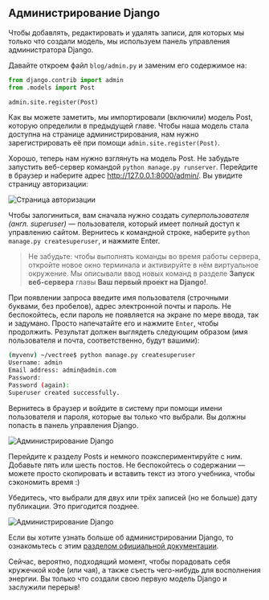 ## Администрирование Django

Чтобы добавлять, редактировать и удалять записи, для которых мы только что создали модель, мы используем панель управления администратора Django.

Давайте откроем файл `blog/admin.py` и заменим его содержимое на:

```python
from django.contrib import admin
from .models import Post

admin.site.register(Post)
```

Как вы можете заметить, мы импортировали (включили) модель Post, которую определили в предыдущей главе. Чтобы наша модель стала доступна на странице администрирования, нам нужно зарегистрировать её при помощи `admin.site.register(Post)`.

Хорошо, теперь нам нужно взглянуть на модель Post. Не забудьте запустить веб-сервер командой `python manage.py runserver`. Перейдите в браузер и наберите адрес http://127.0.0.1:8000/admin/. Вы увидите страницу авторизации:

![Страница авторизации][1]

 [1]: https://user-images.githubusercontent.com/4215285/72187878-edf7a000-3409-11ea-968c-408851d6221e.png

Чтобы залогиниться, вам сначала нужно создать *суперпользователя (англ. superuser)* — пользователя, который имеет полный доступ к управлению сайтом. Вернитесь к командной строке, наберите `python manage.py createsuperuser`, и нажмите Enter.

> Не забудьте: чтобы выполнять команды во время работы сервера, откройте новое окно терминала и активируйте в нём виртуальное окружение. Мы описывали ввод новых команд в разделе <b>Запуск веб-сервера</b> главы <b>Ваш первый проект на Django!</b>.

При появлении запроса введите имя пользователя (строчными буквами, без пробелов), адрес электронной почты и пароль. Не беспокойтесь, если пароль не появляется на экране по мере ввода, так и задумано. Просто напечатайте его и нажмите `Enter`, чтобы продолжить. Результат должен выглядеть следующим образом (имя пользователя и почта, соответственно, будут вашими):

```bash
(myvenv) ~/vectree$ python manage.py createsuperuser
Username: admin
Email address: admin@admin.com
Password:
Password (again):
Superuser created successfully.
```

Вернитесь в браузер и войдите в систему при помощи имени пользователя и пароля, которые вы только что выбрали. Вы должны попасть в панель управления Django.

![Администрирование Django][2]

 [2]: https://user-images.githubusercontent.com/4215285/72187964-2c8d5a80-340a-11ea-8fc6-267c929b1a17.png

Перейдите к разделу Posts и немного поэкспериментируйте с ним. Добавьте пять или шесть постов. Не беспокойтесь о содержании — можете просто скопировать и вставить текст из этого учебника, чтобы сэкономить время :)

Убедитесь, что выбрали для двух или трёх записей (но не больше) дату публикации. Это пригодится позднее.

![Администрирование Django][3]

 [3]: https://user-images.githubusercontent.com/4215285/72188005-4890fc00-340a-11ea-907f-7b40e1497293.png

Если вы хотите узнать больше об администрировании Django, то ознакомьтесь с этим [разделом официальной документации](https://docs.djangoproject.com/en/1.11/ref/contrib/admin/).

Сейчас, вероятно, подходящий момент, чтобы порадовать себя кружечкой кофе (или чая), а также съесть чего-нибудь для восполнения энергии. Вы только что создали свою первую модель Django и заслужили перерыв!
